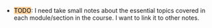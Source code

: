 - <mark style="background: #FFB86CA6;">TODO</mark>: I need take small notes about the essential topics covered in each module/section in the course. I want to link it to other notes.